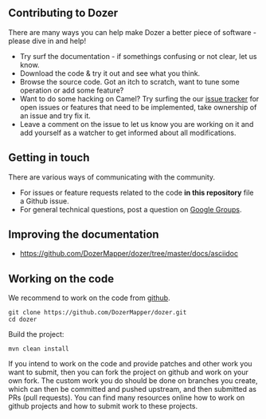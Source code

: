 ## Contributing to Dozer
There are many ways you can help make Dozer a better piece of software - please dive in and help!
- Try surf the documentation - if somethings confusing or not clear, let us know.
- Download the code & try it out and see what you think.
- Browse the source code. Got an itch to scratch, want to tune some operation or add some feature?
- Want to do some hacking on Camel? Try surfing the our [issue tracker](https://github.com/DozerMapper/dozer/issues) for open issues or features that need to be implemented, take ownership of an issue and try fix it.
- Leave a comment on the issue to let us know you are working on it and add yourself as a watcher to get informed about all modifications.

## Getting in touch
There are various ways of communicating with the community.
- For issues or feature requests related to the code **in this repository** file a Github issue.
- For general technical questions, post a question on [Google Groups](https://groups.google.com/forum/?fromgroups=#!forum/dozer-mapper).

## Improving the documentation
- https://github.com/DozerMapper/dozer/tree/master/docs/asciidoc

## Working on the code
We recommend to work on the code from [github](https://github.com/DozerMapper/dozer/).

    git clone https://github.com/DozerMapper/dozer.git
    cd dozer

Build the project:

    mvn clean install

If you intend to work on the code and provide patches and other work you want to submit, then you can fork the project on github and work on your own fork.
The custom work you do should be done on branches you create, which can then be committed and pushed upstream, and then submitted as PRs (pull requests).
You can find many resources online how to work on github projects and how to submit work to these projects.
